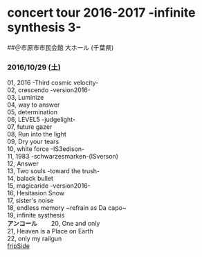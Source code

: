 # concert tour 2016-2017 -infinite synthesis 3-     
##＠市原市市民会館 大ホール (千葉県)     
### 2016/10/29 (土)    


01, 2016 -Third cosmic velocity-    
02, crescendo -version2016-    
03, Luminize    
04, way to answer    
05, determination    
06, LEVEL5 -judgelight-    
07, future gazer    
08, Run into the light   
09, Dry your tears   
10, white force -IS3edison-    
11, 1983 -schwarzesmarken-(ISverson)    
12, Answer   
13, Two souls -toward the trush-    
14, balack bullet   
15, magicaride -version2016-    
16, Hesitasion Snow   
17, sister's noise   
18, endless memory ~refrain as Da capo~    
19, infinite systhesis    
**アンコール**　　
20, One and only   
21, Heaven is a Place on Earth   
22, only my railgun   
[fripSide](http://fripside.net)
